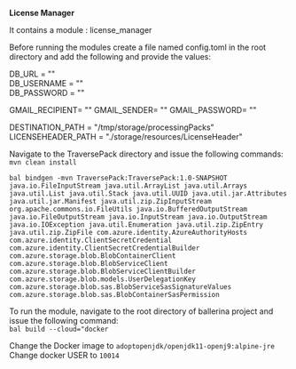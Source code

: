 **License Manager**

It contains a module : license_manager

Before running the modules create a file named config.toml in the root directory and add the following 
and provide the values:

DB_URL = ""  
DB_USERNAME = ""  
DB_PASSWORD = ""  

GMAIL_RECIPIENT= ""
GMAIL_SENDER= ""
GMAIL_PASSWORD= ""

DESTINATION_PATH = "/tmp/storage/processingPacks"
LICENSEHEADER_PATH = "./storage/resources/LicenseHeader"


Navigate to the TraversePack directory and issue the following commands:  
`mvn clean install` 

`bal bindgen -mvn TraversePack:TraversePack:1.0-SNAPSHOT java.io.FileInputStream java.util.ArrayList java.util.Arrays java.util.List java.util.Stack java.util.UUID java.util.jar.Attributes java.util.jar.Manifest java.util.zip.ZipInputStream org.apache.commons.io.FileUtils java.io.BufferedOutputStream java.io.FileOutputStream java.io.InputStream java.io.OutputStream java.io.IOException java.util.Enumeration java.util.zip.ZipEntry java.util.zip.ZipFile com.azure.identity.AzureAuthorityHosts com.azure.identity.ClientSecretCredential com.azure.identity.ClientSecretCredentialBuilder com.azure.storage.blob.BlobContainerClient com.azure.storage.blob.BlobServiceClient com.azure.storage.blob.BlobServiceClientBuilder com.azure.storage.blob.models.UserDelegationKey com.azure.storage.blob.sas.BlobServiceSasSignatureValues com.azure.storage.blob.sas.BlobContainerSasPermission` 

To run the module, navigate to the root directory of ballerina project and issue the following command:  
`bal build --cloud="docker`    

Change the Docker image to 
`adoptopenjdk/openjdk11-openj9:alpine-jre`
Change docker USER to
`10014`